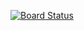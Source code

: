 [![Board Status](https://dev.azure.com/amirsaburi1210/ddb8294a-0860-4274-97d1-afebca65e0d5/5e689eb6-eb59-4023-b6f7-e5f340a6e9fa/_apis/work/boardbadge/b24389ba-97e2-41ed-b6f4-cf135364e1f5)](https://dev.azure.com/amirsaburi1210/ddb8294a-0860-4274-97d1-afebca65e0d5/_boards/board/t/5e689eb6-eb59-4023-b6f7-e5f340a6e9fa/Microsoft.RequirementCategory)